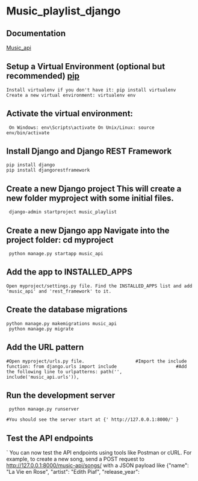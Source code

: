 # Music_playlist_django


## Documentation

[Music_api](https://linktodocumentation)

## Setup a Virtual Environment (optional but recommended) [pip](https://pip.pypa.io/en/stable/) 
```
Install virtualenv if you don't have it: pip install virtualenv
Create a new virtual environment: virtualenv env
```
## Activate the virtual environment:
`` 
On Windows: env\Scripts\activate
On Unix/Linux: source env/bin/activate 
``



## Install Django and Django REST Framework
```
pip install django
pip install djangorestframework
```

## Create a new Django project  This will create a new folder myproject with some initial files.
```
 django-admin startproject music_playlist 

```

## Create a new Django app Navigate into the project folder: cd myproject
```
 python manage.py startapp music_api
```

## Add the app to INSTALLED_APPS
``
Open myproject/settings.py file.
Find the INSTALLED_APPS list and add 'music_api' and 'rest_framework' to it.
``
## Create the database migrations
```
python manage.py makemigrations music_api
 python manage.py migrate
```

## Add the URL pattern
``
#Open myproject/urls.py file.                  
#Import the include function: from django.urls import include                     
#Add the following line to urlpatterns: path('', include('music_api.urls')),         
``


## Run the development server

``` 
 python manage.py runserver
```
``
 #You should see the server start at {' http://127.0.0.1:8000/' }
``
## Test the API endpoints
`
You can now test the API endpoints using tools like Postman or cURL.
For example, to create a new song, send a POST request to http://127.0.0.1:8000/music-api/songs/ with a JSON payload like {"name": "La Vie en Rose", "artist": "Edith Piaf", "release_year":
